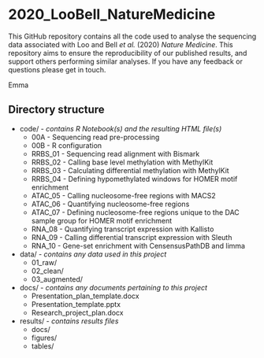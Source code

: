 # 2020_LooBell_NatureMedicine

This GitHub repository contains all the code used to analyse the sequencing data associated with Loo and Bell _et al._ (2020) _Nature Medicine_. This repository aims to ensure the reproducibility of our published results, and support others performing similar analyses. If you have any feedback or questions please get in touch.

Emma

## Directory structure

* code/ - _contains R Notebook(s) and the resulting HTML file(s)_
  * 00A - Sequencing read pre-processing
  * 00B - R configuration
  * RRBS_01 - Sequencing read alignment with Bismark
  * RRBS_02 - Calling base level methylation with MethylKit
  * RRBS_03 - Calculating differential methylation with MethylKit
  * RRBS_04 - Defining hypomethylated windows for HOMER motif enrichment
  * ATAC_05 - Calling nucleosome-free regions with MACS2
  * ATAC_06 - Quantifying nucleosome-free regions
  * ATAC_07 - Defining nucleosome-free regions unique to the DAC sample group for HOMER motif enrichment
  * RNA_08 - Quantifying transcript expression with Kallisto
  * RNA_09 - Calling differential transcript expression with Sleuth
  * RNA_10 - Gene-set enrichment with CensensusPathDB and limma
* data/ - _contains any data used in this project_
  * 01_raw/
  * 02_clean/
  * 03_augmented/
* docs/ - _contains any documents pertaining to this project_
  * Presentation_plan_template.docx
  * Presentation_template.pptx
  * Research_project_plan.docx
* results/ - _contains results files_
  * docs/
  * figures/
  * tables/